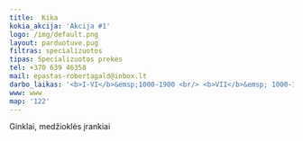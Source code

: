 ```yaml
---
title: 	Kika
kokia_akcija: 'Akcija #1'
logo: /img/default.png
layout: parduotuve.pug
filtras: specializuotos
tipas: Specializuotos prekės
tel: +370 639 46358
mail: epastas-robertagald@inbox.lt
darbo_laikas: '<b>I-VI</b>&emsp;1000-1900 <br/> <b>VII</b>&emsp; 1000-1600'
www: www
map: '122'
---
```

Ginklai, medžioklės įrankiai